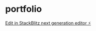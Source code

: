 # portfolio

[Edit in StackBlitz next generation editor ⚡️](https://stackblitz.com/~/github.com/aetrad/portfolio)